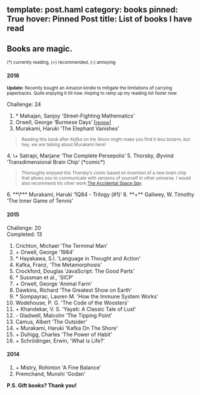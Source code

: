 template: post.haml
category: books
pinned: True
hover: Pinned Post
title: List of books I have read
---
Books are magic.
---

<small>(\*) currently reading, (+) recommended, (-) annoying</small>

#### 2016

<small>

<b>Update:</b> Recently bought an Amazon kindle to mitigate the limitations of
carrying paperbacks. Quite enjoying it till now. Hoping to ramp up my reading
list faster now.
<br>
</small>

Challenge: 24

1. \* Mahajan, Sanjoy 'Street-Fighting Mathematics'
2. Orwell, George ‘Burmese Days’ [<small>[review](http://127.0.0.1:24948/books/burmese-days.html#main)</small>]
3. Murakami, Haruki ‘The Elephant Vanishes’ <br>
  <blockquote>
  <small> Reading this book after <i> Kafka on the Shore </i> might make you
  find it less bizarre, but hey, we are talking about Murakami here!</small>
  </blockquote>
4. \+ Satrapi, Marjane ‘The Complete Persepolis’
5. Thorsby, Øyvind ‘Transdimensional Brain Chip’ (*comic*)<br>
  <blockquote>
  <small> Thoroughly enjoyed this Thorsby’s comic based on invention of a new
  brain chip that allows you to communicate with versions of yourself in other
  universe. I would also recommend his other work <a
  href="http://spacespy.thecomicseries.com/Mycomics/"> The Accidental Space
  Spy</a>.</small>
  </blockquote>
6. **\*** Murakami, Haruki ‘1Q84 - Trilogy (#1)’
6. **+** Gallwey, W. Timothy ‘The Inner Game of Tennis’

#### 2015

Challenge: 20 <br>
Completed: 13

1. Crichton, Michael 'The Terminal Man'
2. \+ Orwell, George '1984'
3. \* Hayakawa, S.I. 'Language in Thought and Action'
4. Kafka, Franz, 'The Metamorphosis'
5. Crockford, Douglas 'JavaScript: The Good Parts'
6. \* Sussman et al., 'SICP'
7. \+ Orwell, George 'Animal Farm'
8. Dawkins, Richard 'The Greatest Show on Earth'
9. \* Sompayrac, Lauren M. 'How the Immune System Works'
10. Wodehouse, P. G. 'The Code of the Woosters'
11. \+ Khandekar, V. S. 'Yayati: A Classic Tale of Lust'
12. \- Gladwell, Malcolm 'The Tipping Point'
13. Camus, Albert 'The Outsider'
14. \+ Murakami, Haruki 'Kafka On The Shore'
15. \+ Duhigg, Charles 'The Power of Habit'
16. \+ Schrödinger, Erwin, 'What is Life?'

#### 2014

1. \+ Mistry, Rohinton 'A Fine Balance'
2. Premchand, Munshi 'Godan'

**P.S. Gift books? Thank you!**
